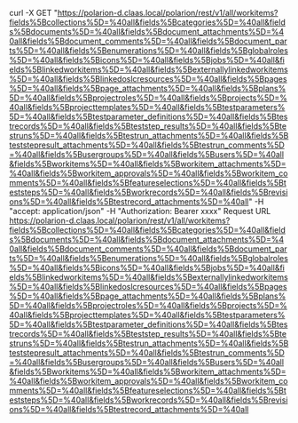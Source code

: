 curl -X GET "https://polarion-d.claas.local/polarion/rest/v1/all/workitems?fields%5Bcollections%5D=%40all&fields%5Bcategories%5D=%40all&fields%5Bdocuments%5D=%40all&fields%5Bdocument_attachments%5D=%40all&fields%5Bdocument_comments%5D=%40all&fields%5Bdocument_parts%5D=%40all&fields%5Benumerations%5D=%40all&fields%5Bglobalroles%5D=%40all&fields%5Bicons%5D=%40all&fields%5Bjobs%5D=%40all&fields%5Blinkedworkitems%5D=%40all&fields%5Bexternallylinkedworkitems%5D=%40all&fields%5Blinkedoslcresources%5D=%40all&fields%5Bpages%5D=%40all&fields%5Bpage_attachments%5D=%40all&fields%5Bplans%5D=%40all&fields%5Bprojectroles%5D=%40all&fields%5Bprojects%5D=%40all&fields%5Bprojecttemplates%5D=%40all&fields%5Btestparameters%5D=%40all&fields%5Btestparameter_definitions%5D=%40all&fields%5Btestrecords%5D=%40all&fields%5Bteststep_results%5D=%40all&fields%5Btestruns%5D=%40all&fields%5Btestrun_attachments%5D=%40all&fields%5Bteststepresult_attachments%5D=%40all&fields%5Btestrun_comments%5D=%40all&fields%5Busergroups%5D=%40all&fields%5Busers%5D=%40all&fields%5Bworkitems%5D=%40all&fields%5Bworkitem_attachments%5D=%40all&fields%5Bworkitem_approvals%5D=%40all&fields%5Bworkitem_comments%5D=%40all&fields%5Bfeatureselections%5D=%40all&fields%5Bteststeps%5D=%40all&fields%5Bworkrecords%5D=%40all&fields%5Brevisions%5D=%40all&fields%5Btestrecord_attachments%5D=%40all" -H  "accept: application/json" -H  "Authorization: Bearer xxxx"
Request URL
https://polarion-d.claas.local/polarion/rest/v1/all/workitems?fields%5Bcollections%5D=%40all&fields%5Bcategories%5D=%40all&fields%5Bdocuments%5D=%40all&fields%5Bdocument_attachments%5D=%40all&fields%5Bdocument_comments%5D=%40all&fields%5Bdocument_parts%5D=%40all&fields%5Benumerations%5D=%40all&fields%5Bglobalroles%5D=%40all&fields%5Bicons%5D=%40all&fields%5Bjobs%5D=%40all&fields%5Blinkedworkitems%5D=%40all&fields%5Bexternallylinkedworkitems%5D=%40all&fields%5Blinkedoslcresources%5D=%40all&fields%5Bpages%5D=%40all&fields%5Bpage_attachments%5D=%40all&fields%5Bplans%5D=%40all&fields%5Bprojectroles%5D=%40all&fields%5Bprojects%5D=%40all&fields%5Bprojecttemplates%5D=%40all&fields%5Btestparameters%5D=%40all&fields%5Btestparameter_definitions%5D=%40all&fields%5Btestrecords%5D=%40all&fields%5Bteststep_results%5D=%40all&fields%5Btestruns%5D=%40all&fields%5Btestrun_attachments%5D=%40all&fields%5Bteststepresult_attachments%5D=%40all&fields%5Btestrun_comments%5D=%40all&fields%5Busergroups%5D=%40all&fields%5Busers%5D=%40all&fields%5Bworkitems%5D=%40all&fields%5Bworkitem_attachments%5D=%40all&fields%5Bworkitem_approvals%5D=%40all&fields%5Bworkitem_comments%5D=%40all&fields%5Bfeatureselections%5D=%40all&fields%5Bteststeps%5D=%40all&fields%5Bworkrecords%5D=%40all&fields%5Brevisions%5D=%40all&fields%5Btestrecord_attachments%5D=%40all